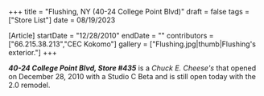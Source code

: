 +++
title = "Flushing, NY (40-24 College Point Blvd)"
draft = false
tags = ["Store List"]
date = 08/19/2023

[Article]
startDate = "12/28/2010"
endDate = ""
contributors = ["66.215.38.213","CEC Kokomo"]
gallery = ["Flushing.jpg|thumb|Flushing's exterior."]
+++

<b><i>40-24 College Point Blvd, Store #435</b></i> is a <i>Chuck E. Cheese's</i> that opened on December 28, 2010 with a Studio C Beta and is still open today with the 2.0 remodel.